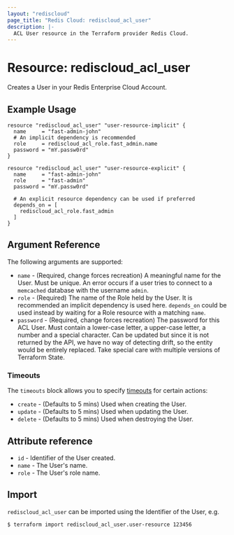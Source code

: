 ```yaml
---
layout: "rediscloud"
page_title: "Redis Cloud: rediscloud_acl_user"
description: |-
  ACL User resource in the Terraform provider Redis Cloud.
---
```


# Resource: rediscloud_acl_user

Creates a User in your Redis Enterprise Cloud Account.

## Example Usage

```hcl
resource "rediscloud_acl_user" "user-resource-implicit" {
  name     = "fast-admin-john"
  # An implicit dependency is recommended
  role     = rediscloud_acl_role.fast_admin.name
  password = "mY.passw0rd"
}

resource "rediscloud_acl_user" "user-resource-explicit" {
  name     = "fast-admin-john"
  role     = "fast-admin"
  password = "mY.passw0rd"

  # An explicit resource dependency can be used if preferred
  depends_on = [
    rediscloud_acl_role.fast_admin
  ]
}
```

## Argument Reference

The following arguments are supported:

* `name` - (Required, change forces recreation) A meaningful name for the User. Must be unique. An error occurs if a
  user tries to connect to
  a `memcached` database with the username `admin`.
* `role` - (Required) The name of the Role held by the User. It is recommended an implicit dependency is used
  here. `depends_on` could be used instead by waiting for a Role resource with a matching `name`.
* `password` - (Required, change forces recreation) The password for this ACL User. Must contain a lower-case letter, a
  upper-case letter, a
  number and a special character. Can be updated but since it is not returned by the API, we have no way of detecting
  drift, so the entity would be entirely replaced. Take special care with multiple versions of Terraform State.

### Timeouts

The `timeouts` block allows you to
specify [timeouts](https://www.terraform.io/language/resources/syntax#operation-timeouts) for certain actions:

* `create` - (Defaults to 5 mins) Used when creating the User.
* `update` - (Defaults to 5 mins) Used when updating the User.
* `delete` - (Defaults to 5 mins) Used when destroying the User.

## Attribute reference

* `id` - Identifier of the User created.
* `name` - The User's name.
* `role` - The User's role name.

## Import

`rediscloud_acl_user` can be imported using the Identifier of the User, e.g.

```
$ terraform import rediscloud_acl_user.user-resource 123456
```
